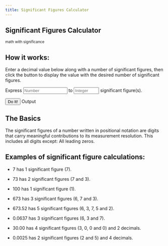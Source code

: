 ```yaml
---
title: Significant Figures Calculator
---
```



<div class="container">
<div class="page-header">
<h2>Significant Figures Calculator</h2>
<small>math with significance</small>

</div>

<h2>How it works:</h2>
<p>
Enter a decimal value below along with a number of significant figures, then click the button to display the value with the desired number of significant figures.
</p>
<p>
<form action="" class="form-inline" id="num-sig-figs-form">
Express <input id="number" type="number" class="form-control" style="width: 140px;" placeholder="Number" /> to <input id="num-sig-figs" type="number" class="form-control" style="width: 80px;" placeholder="Integer" /> significant figure(s).
</form>
</p>
<p>
<button class="btn btn-primary" onclick="if(parseInt($('#num-sig-figs').val()) > 0 && parseFloat($('#number').val())) { showWithSigFigs($('#number').val(), $('#num-sig-figs').val()); $('#num-sig-figs-form').removeClass('has-error'); } else { $('num-sig-figs-form').addClass('has-error'); }">Do It!</button>
<span class="btn btn-success disabled" id="output">Output</span>
</p>

<h2>The Basics</h2>
<p>
The significant figures of a number written in positional notation are digits that carry meaningful contributions to its measurement resolution. This includes all digits except: All leading zeros. 
</p>

<h2>Examples of significant figure calculations:</h2>
<p>
  
- 7 has 1 significant figure (7).

- 73 has 2 significant figures (7 and 3).

* 100 has 1 significant figure (1).

* 673 has 3 significant figures (6, 7 and 3).

* 673.52 has 5 significant figures (6, 3, 7, 5 and 2).

* 0.0637 has 3 significant figures (6, 3 and 7).

* 30.00 has 4 significant figures (3, 0, 0 and 0) and 2 decimals.

* 0.0025 has 2 significant figures (2 and 5) and 4 decimals.

</p>
</div>

<script type="text/javascript" src="https://code.jquery.com/jquery-2.2.4.min.js"></script>
<script type="text/javascript" src="sig-figs.js"></script>
<script src="https://cdn.jsdelivr.net/npm/bootstrap@4.5.3/dist/js/bootstrap.bundle.min.js" integrity="sha384-ho+j7jyWK8fNQe+A12Hb8AhRq26LrZ/JpcUGGOn+Y7RsweNrtN/tE3MoK7ZeZDyx" crossorigin="anonymous"></script>

<script type="text/javascript">
  
function showWithSigFigs(numStr, n) {
var num = parseInt(n);
var sf = new SigFloat(numStr);
$('#output').html(sf.withSigFigures(num).toFixed());
}
</script>
